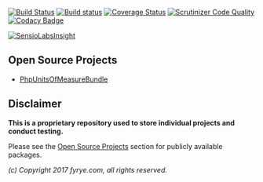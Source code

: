 [![Build Status](https://travis-ci.org/fyrye/fyrye.svg?branch=master)](https://travis-ci.org/fyrye/fyrye)
[![Build status](https://ci.appveyor.com/api/projects/status/d87fa3gyev2c5qnh/branch/master?svg=true)](https://ci.appveyor.com/project/fyrye/fyrye/branch/master)
[![Coverage Status](https://coveralls.io/repos/github/fyrye/fyrye/badge.svg?branch=master)](https://coveralls.io/github/fyrye/fyrye?branch=master)
[![Scrutinizer Code Quality](https://scrutinizer-ci.com/g/fyrye/fyrye/badges/quality-score.png?b=master)](https://scrutinizer-ci.com/g/fyrye/fyrye/?branch=master)
[![Codacy Badge](https://api.codacy.com/project/badge/Grade/a405366eae914be3b5692199d403cfed)](https://www.codacy.com/app/fyrye/fyrye?utm_source=github.com&amp;utm_medium=referral&amp;utm_content=fyrye/fyrye&amp;utm_campaign=Badge_Grade)

[![SensioLabsInsight](https://insight.sensiolabs.com/projects/2d461ba0-f352-4fdc-8760-95868c481708/small.png)](https://insight.sensiolabs.com/projects/2d461ba0-f352-4fdc-8760-95868c481708)

## Open Source Projects

 - [PhpUnitsOfMeasureBundle](https://github.com/fyrye/php-units-of-measure-bundle)

## Disclaimer
**This is a proprietary repository used to store individual projects and conduct testing.**

Please see the [Open Source Projects](https://github.com/fyrye/fyrye/#open-source-projects) 
section for publicly available packages.

_(c) Copyright 2017 fyrye.com, all rights reserved._
